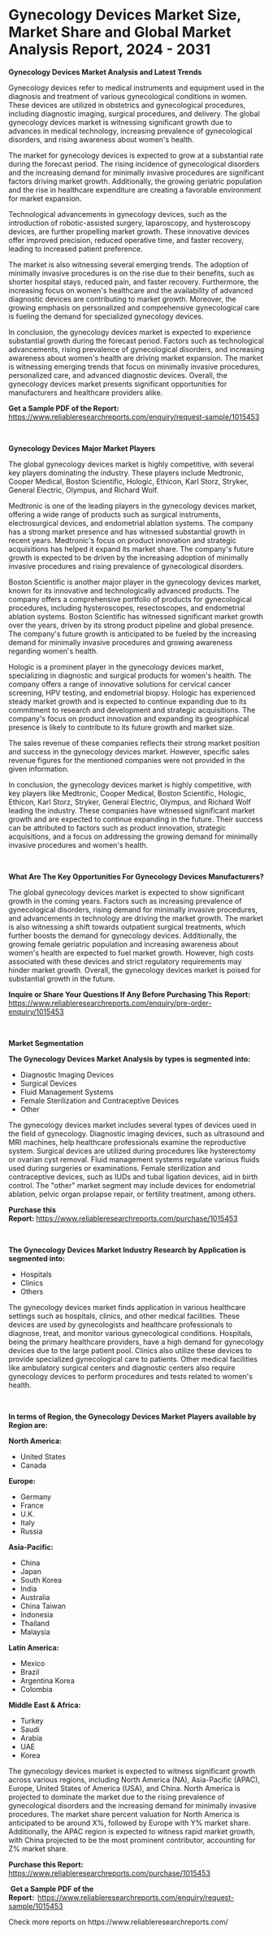 <p><h1>Gynecology Devices Market Size, Market Share and Global Market Analysis Report, 2024 - 2031</h1></p><p><strong>Gynecology Devices Market Analysis and Latest Trends</strong></p>
<p><p>Gynecology devices refer to medical instruments and equipment used in the diagnosis and treatment of various gynecological conditions in women. These devices are utilized in obstetrics and gynecological procedures, including diagnostic imaging, surgical procedures, and delivery. The global gynecology devices market is witnessing significant growth due to advances in medical technology, increasing prevalence of gynecological disorders, and rising awareness about women's health.</p><p>The market for gynecology devices is expected to grow at a substantial rate during the forecast period. The rising incidence of gynecological disorders and the increasing demand for minimally invasive procedures are significant factors driving market growth. Additionally, the growing geriatric population and the rise in healthcare expenditure are creating a favorable environment for market expansion.</p><p>Technological advancements in gynecology devices, such as the introduction of robotic-assisted surgery, laparoscopy, and hysteroscopy devices, are further propelling market growth. These innovative devices offer improved precision, reduced operative time, and faster recovery, leading to increased patient preference.</p><p>The market is also witnessing several emerging trends. The adoption of minimally invasive procedures is on the rise due to their benefits, such as shorter hospital stays, reduced pain, and faster recovery. Furthermore, the increasing focus on women's healthcare and the availability of advanced diagnostic devices are contributing to market growth. Moreover, the growing emphasis on personalized and comprehensive gynecological care is fueling the demand for specialized gynecology devices.</p><p>In conclusion, the gynecology devices market is expected to experience substantial growth during the forecast period. Factors such as technological advancements, rising prevalence of gynecological disorders, and increasing awareness about women's health are driving market expansion. The market is witnessing emerging trends that focus on minimally invasive procedures, personalized care, and advanced diagnostic devices. Overall, the gynecology devices market presents significant opportunities for manufacturers and healthcare providers alike.</p></p>
<p><strong>Get a Sample PDF of the Report:&nbsp;</strong> <a href="https://www.reliableresearchreports.com/enquiry/request-sample/1015453">https://www.reliableresearchreports.com/enquiry/request-sample/1015453</a></p>
<p>&nbsp;</p>
<p><strong>Gynecology Devices Major Market Players</strong></p>
<p><p>The global gynecology devices market is highly competitive, with several key players dominating the industry. These players include Medtronic, Cooper Medical, Boston Scientific, Hologic, Ethicon, Karl Storz, Stryker, General Electric, Olympus, and Richard Wolf.</p><p>Medtronic is one of the leading players in the gynecology devices market, offering a wide range of products such as surgical instruments, electrosurgical devices, and endometrial ablation systems. The company has a strong market presence and has witnessed substantial growth in recent years. Medtronic's focus on product innovation and strategic acquisitions has helped it expand its market share. The company's future growth is expected to be driven by the increasing adoption of minimally invasive procedures and rising prevalence of gynecological disorders.</p><p>Boston Scientific is another major player in the gynecology devices market, known for its innovative and technologically advanced products. The company offers a comprehensive portfolio of products for gynecological procedures, including hysteroscopes, resectoscopes, and endometrial ablation systems. Boston Scientific has witnessed significant market growth over the years, driven by its strong product pipeline and global presence. The company's future growth is anticipated to be fueled by the increasing demand for minimally invasive procedures and growing awareness regarding women's health.</p><p>Hologic is a prominent player in the gynecology devices market, specializing in diagnostic and surgical products for women's health. The company offers a range of innovative solutions for cervical cancer screening, HPV testing, and endometrial biopsy. Hologic has experienced steady market growth and is expected to continue expanding due to its commitment to research and development and strategic acquisitions. The company's focus on product innovation and expanding its geographical presence is likely to contribute to its future growth and market size.</p><p>The sales revenue of these companies reflects their strong market position and success in the gynecology devices market. However, specific sales revenue figures for the mentioned companies were not provided in the given information.</p><p>In conclusion, the gynecology devices market is highly competitive, with key players like Medtronic, Cooper Medical, Boston Scientific, Hologic, Ethicon, Karl Storz, Stryker, General Electric, Olympus, and Richard Wolf leading the industry. These companies have witnessed significant market growth and are expected to continue expanding in the future. Their success can be attributed to factors such as product innovation, strategic acquisitions, and a focus on addressing the growing demand for minimally invasive procedures and women's health.</p></p>
<p>&nbsp;</p>
<p><strong>What Are The Key Opportunities For Gynecology Devices Manufacturers?</strong></p>
<p><p>The global gynecology devices market is expected to show significant growth in the coming years. Factors such as increasing prevalence of gynecological disorders, rising demand for minimally invasive procedures, and advancements in technology are driving the market growth. The market is also witnessing a shift towards outpatient surgical treatments, which further boosts the demand for gynecology devices. Additionally, the growing female geriatric population and increasing awareness about women's health are expected to fuel market growth. However, high costs associated with these devices and strict regulatory requirements may hinder market growth. Overall, the gynecology devices market is poised for substantial growth in the future.</p></p>
<p><strong>Inquire or Share Your Questions If Any Before Purchasing This Report:</strong> <a href="https://www.reliableresearchreports.com/enquiry/pre-order-enquiry/1015453">https://www.reliableresearchreports.com/enquiry/pre-order-enquiry/1015453</a></p>
<p>&nbsp;</p>
<p><strong>Market Segmentation</strong></p>
<p><strong>The Gynecology Devices Market Analysis by types is segmented into:</strong></p>
<p><ul><li>Diagnostic Imaging Devices</li><li>Surgical Devices</li><li>Fluid Management Systems</li><li>Female Sterilization and Contraceptive Devices</li><li>Other</li></ul></p>
<p><p>The gynecology devices market includes several types of devices used in the field of gynecology. Diagnostic imaging devices, such as ultrasound and MRI machines, help healthcare professionals examine the reproductive system. Surgical devices are utilized during procedures like hysterectomy or ovarian cyst removal. Fluid management systems regulate various fluids used during surgeries or examinations. Female sterilization and contraceptive devices, such as IUDs and tubal ligation devices, aid in birth control. The "other" market segment may include devices for endometrial ablation, pelvic organ prolapse repair, or fertility treatment, among others.</p></p>
<p><strong>Purchase this Report:&nbsp;</strong><a href="https://www.reliableresearchreports.com/purchase/1015453">https://www.reliableresearchreports.com/purchase/1015453</a></p>
<p>&nbsp;</p>
<p><strong>The Gynecology Devices Market Industry Research by Application is segmented into:</strong></p>
<p><ul><li>Hospitals</li><li>Clinics</li><li>Others</li></ul></p>
<p><p>The gynecology devices market finds application in various healthcare settings such as hospitals, clinics, and other medical facilities. These devices are used by gynecologists and healthcare professionals to diagnose, treat, and monitor various gynecological conditions. Hospitals, being the primary healthcare providers, have a high demand for gynecology devices due to the large patient pool. Clinics also utilize these devices to provide specialized gynecological care to patients. Other medical facilities like ambulatory surgical centers and diagnostic centers also require gynecology devices to perform procedures and tests related to women's health.</p></p>
<p>&nbsp;</p>
<p><strong>In terms of Region, the Gynecology Devices Market Players available by Region are:</strong></p>
<p>
    <p> <strong> North America: </strong>
        <ul>
            <li>United States</li>
            <li>Canada</li>
        </ul>
        </p> 
    <p> <strong> Europe: </strong>
        <ul>
            <li>Germany</li>
            <li>France</li>
            <li>U.K.</li>
            <li>Italy</li>
            <li>Russia</li>
        </ul>
        </p> 
    <p> <strong> Asia-Pacific: </strong>
        <ul>
            <li>China</li>
            <li>Japan</li>
            <li>South Korea</li>
            <li>India</li>
            <li>Australia</li>
            <li>China Taiwan</li>
            <li>Indonesia</li>
            <li>Thailand</li>
            <li>Malaysia</li>
        </ul>
        </p> 
    <p> <strong> Latin America: </strong>
        <ul>
            <li>Mexico</li>
            <li>Brazil</li>
            <li>Argentina Korea</li>
            <li>Colombia</li>
        </ul>
        </p> 
    <p> <strong> Middle East & Africa: </strong>
        <ul>
            <li>Turkey</li>
            <li>Saudi</li>
            <li>Arabia</li>
            <li>UAE</li>
            <li>Korea</li>
        </ul>
    </p>
    </p>
<p><p>The gynecology devices market is expected to witness significant growth across various regions, including North America (NA), Asia-Pacific (APAC), Europe, United States of America (USA), and China. North America is projected to dominate the market due to the rising prevalence of gynecological disorders and the increasing demand for minimally invasive procedures. The market share percent valuation for North America is anticipated to be around X%, followed by Europe with Y% market share. Additionally, the APAC region is expected to witness rapid market growth, with China projected to be the most prominent contributor, accounting for Z% market share.</p></p>
<p><strong>Purchase this Report: </strong><a href="https://www.reliableresearchreports.com/purchase/1015453">https://www.reliableresearchreports.com/purchase/1015453</a></p>
<p>&nbsp;<strong>Get a Sample PDF of the Report:&nbsp;&nbsp;</strong><a href="https://www.reliableresearchreports.com/enquiry/request-sample/1015453">https://www.reliableresearchreports.com/enquiry/request-sample/1015453</a></p>
<p><strong></strong></p>
<p>Check more reports on https://www.reliableresearchreports.com/</p>